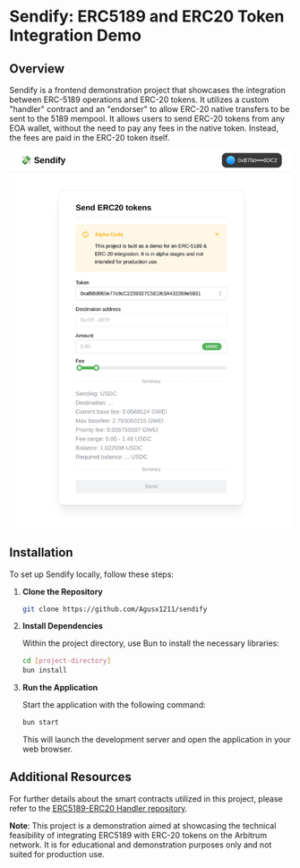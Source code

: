 # Sendify: ERC5189 and ERC20 Token Integration Demo

## Overview

Sendify is a frontend demonstration project that showcases the integration between ERC-5189 operations and ERC-20 tokens. It utilizes a custom "handler" contract and an "endorser" to allow ERC-20 native transfers to be sent to the 5189 mempool. It allows users to send ERC-20 tokens from any EOA wallet, without the need to pay any fees in the native token. Instead, the fees are paid in the ERC-20 token itself.

![Sendify UI Screenshot](screenshots/sendify-screenshot.png)

## Installation

To set up Sendify locally, follow these steps:

1. **Clone the Repository**

   ```bash
   git clone https://github.com/Agusx1211/sendify
   ```

2. **Install Dependencies**

   Within the project directory, use Bun to install the necessary libraries:

   ```bash
   cd [project-directory]
   bun install
   ```

3. **Run the Application**

   Start the application with the following command:

   ```bash
   bun start
   ```

   This will launch the development server and open the application in your web browser.

## Additional Resources

For further details about the smart contracts utilized in this project, please refer to the [ERC5189-ERC20 Handler repository](https://github.com/Agusx1211/ERC5189-ERC20-Handler).

**Note**: This project is a demonstration aimed at showcasing the technical feasibility of integrating ERC5189 with ERC-20 tokens on the Arbitrum network. It is for educational and demonstration purposes only and not suited for production use.